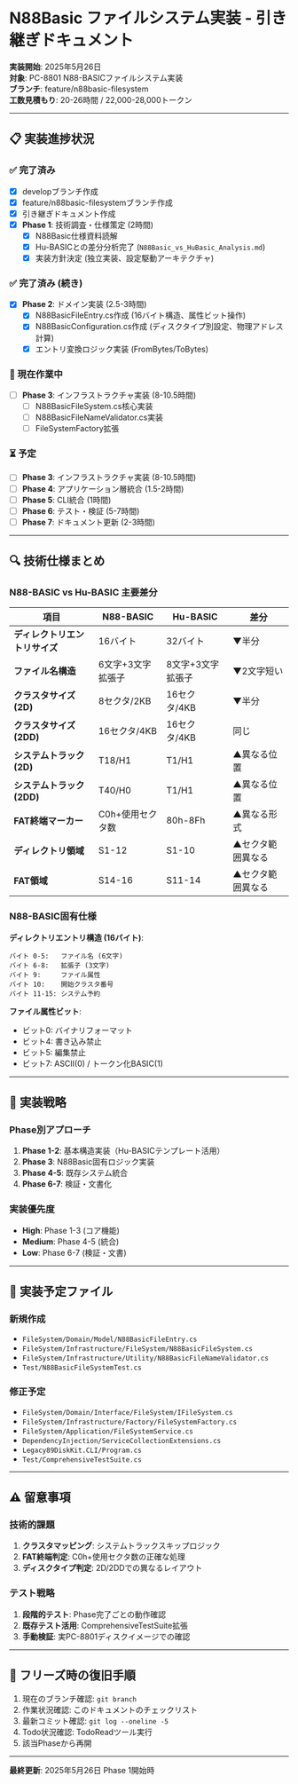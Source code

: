 # N88Basic ファイルシステム実装 - 引き継ぎドキュメント

**実装開始**: 2025年5月26日  
**対象**: PC-8801 N88-BASICファイルシステム実装  
**ブランチ**: feature/n88basic-filesystem  
**工数見積もり**: 20-26時間 / 22,000-28,000トークン

---

## 📋 実装進捗状況

### ✅ 完了済み
- [x] developブランチ作成
- [x] feature/n88basic-filesystemブランチ作成
- [x] 引き継ぎドキュメント作成
- [x] **Phase 1**: 技術調査・仕様策定 (2時間)
  - [x] N88Basic仕様資料読解
  - [x] Hu-BASICとの差分分析完了 (`N88Basic_vs_HuBasic_Analysis.md`)
  - [x] 実装方針決定 (独立実装、設定駆動アーキテクチャ)

### ✅ 完了済み (続き)
- [x] **Phase 2**: ドメイン実装 (2.5-3時間)
  - [x] N88BasicFileEntry.cs作成 (16バイト構造、属性ビット操作)
  - [x] N88BasicConfiguration.cs作成 (ディスクタイプ別設定、物理アドレス計算)
  - [x] エントリ変換ロジック実装 (FromBytes/ToBytes)

### 🔄 現在作業中
- [ ] **Phase 3**: インフラストラクチャ実装 (8-10.5時間)
  - [ ] N88BasicFileSystem.cs核心実装
  - [ ] N88BasicFileNameValidator.cs実装
  - [ ] FileSystemFactory拡張

### ⏳ 予定
- [ ] **Phase 3**: インフラストラクチャ実装 (8-10.5時間) 
- [ ] **Phase 4**: アプリケーション層統合 (1.5-2時間)
- [ ] **Phase 5**: CLI統合 (1時間)
- [ ] **Phase 6**: テスト・検証 (5-7時間)
- [ ] **Phase 7**: ドキュメント更新 (2-3時間)

---

## 🔍 技術仕様まとめ

### N88-BASIC vs Hu-BASIC 主要差分

| 項目 | N88-BASIC | Hu-BASIC | 差分 |
|------|-----------|----------|------|
| **ディレクトリエントリサイズ** | 16バイト | 32バイト | ▼半分 |
| **ファイル名構造** | 6文字+3文字拡張子 | 8文字+3文字拡張子 | ▼2文字短い |
| **クラスタサイズ(2D)** | 8セクタ/2KB | 16セクタ/4KB | ▼半分 |
| **クラスタサイズ(2DD)** | 16セクタ/4KB | 16セクタ/4KB | 同じ |
| **システムトラック(2D)** | T18/H1 | T1/H1 | ▲異なる位置 |
| **システムトラック(2DD)** | T40/H0 | T1/H1 | ▲異なる位置 |
| **FAT終端マーカー** | C0h+使用セクタ数 | 80h-8Fh | ▲異なる形式 |
| **ディレクトリ領域** | S1-12 | S1-10 | ▲セクタ範囲異なる |
| **FAT領域** | S14-16 | S11-14 | ▲セクタ範囲異なる |

### N88-BASIC固有仕様

**ディレクトリエントリ構造 (16バイト)**:
```
バイト 0-5:   ファイル名 (6文字)
バイト 6-8:   拡張子 (3文字)
バイト 9:     ファイル属性
バイト 10:    開始クラスタ番号
バイト 11-15: システム予約
```

**ファイル属性ビット**:
- ビット0: バイナリフォーマット
- ビット4: 書き込み禁止
- ビット5: 編集禁止
- ビット7: ASCII(0) / トークン化BASIC(1)

---

## 🎯 実装戦略

### Phase別アプローチ
1. **Phase 1-2**: 基本構造実装（Hu-BASICテンプレート活用）
2. **Phase 3**: N88Basic固有ロジック実装
3. **Phase 4-5**: 既存システム統合
4. **Phase 6-7**: 検証・文書化

### 実装優先度
- **High**: Phase 1-3 (コア機能)
- **Medium**: Phase 4-5 (統合)
- **Low**: Phase 6-7 (検証・文書)

---

## 📁 実装予定ファイル

### 新規作成
- `FileSystem/Domain/Model/N88BasicFileEntry.cs`
- `FileSystem/Infrastructure/FileSystem/N88BasicFileSystem.cs`
- `FileSystem/Infrastructure/Utility/N88BasicFileNameValidator.cs`
- `Test/N88BasicFileSystemTest.cs`

### 修正予定
- `FileSystem/Domain/Interface/FileSystem/IFileSystem.cs`
- `FileSystem/Infrastructure/Factory/FileSystemFactory.cs`
- `FileSystem/Application/FileSystemService.cs`
- `DependencyInjection/ServiceCollectionExtensions.cs`
- `Legacy89DiskKit.CLI/Program.cs`
- `Test/ComprehensiveTestSuite.cs`

---

## ⚠️ 留意事項

### 技術的課題
1. **クラスタマッピング**: システムトラックスキップロジック
2. **FAT終端判定**: C0h+使用セクタ数の正確な処理
3. **ディスクタイプ判定**: 2D/2DDでの異なるレイアウト

### テスト戦略
1. **段階的テスト**: Phase完了ごとの動作確認
2. **既存テスト活用**: ComprehensiveTestSuite拡張
3. **手動検証**: 実PC-8801ディスクイメージでの確認

---

## 🔄 フリーズ時の復旧手順

1. 現在のブランチ確認: `git branch`
2. 作業状況確認: このドキュメントのチェックリスト
3. 最新コミット確認: `git log --oneline -5`
4. Todo状況確認: TodoReadツール実行
5. 該当Phaseから再開

---

**最終更新**: 2025年5月26日 Phase 1開始時